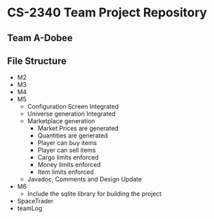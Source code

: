 # CS-2340 Team Project Repository
## Team A-Dobee

## File Structure
* M2
* M3
* M4
* M5
    * Configuration Screen Integrated
    * Universe generation Integrated
    * Marketplace generation
        * Market Prices are generated
        * Quantities are generated
        * Player can buy items
        * Player can sell items
        * Cargo limits enforced
        * Money limits enforced
        * Item limits enforced
    * Javadoc, Comments and Design Update
* M6
    * Include the sqlite library for building the project
* SpaceTrader
* teamLog

